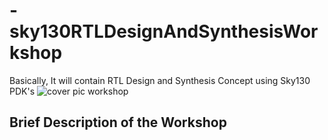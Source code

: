 # -sky130RTLDesignAndSynthesisWorkshop
Basically, It will contain RTL Design and Synthesis Concept  using Sky130 PDK's
![cover pic workshop](https://user-images.githubusercontent.com/92054999/165627050-83ec81a3-5055-491c-9107-2d96e40508db.PNG)
## Brief Description of the Workshop
